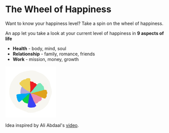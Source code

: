 # The Wheel of Happiness

Want to know your happiness level? Take a spin on the wheel of happiness.

An app let you take a look at your current level of happiness in **9 aspects of life**
* **Health** - body, mind, soul
* **Relationship** - family, romance, friends
* **Work** - mission, money, growth

<img src="https://github.com/JunweiNotAvailable/the-wheel-of-happiness/blob/master/public/logo.png?raw=true" alt="drawing" width="160"/>

<!-- [Link to the app](https://wheel-of-happiness.com) -->

Idea inspired by Ali Abdaal's [video](https://www.youtube.com/watch?v=c_DOG_mXz5w). 
